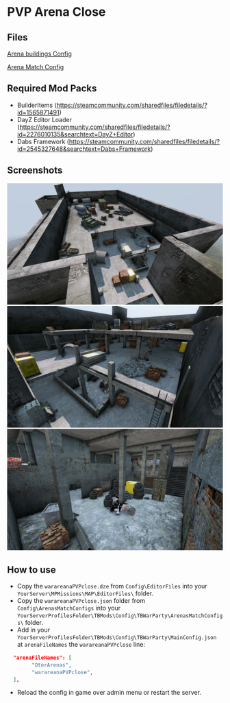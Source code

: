# PVP Arena Close

## Files

<a href="./ArenaBuildingConfig/warareanaPVPclose.json" download>Arena buildings Config</a>

<a href="./ArenaMatchConfig/warareanaPVPclose.json" download>Arena Match Config</a>

## Required Mod Packs

- BuilderItems (https://steamcommunity.com/sharedfiles/filedetails/?id=1565871491)
- DayZ Editor Loader (https://steamcommunity.com/sharedfiles/filedetails/?id=2276010135&searchtext=DayZ+Editor)
- Dabs Framework (https://steamcommunity.com/sharedfiles/filedetails/?id=2545327648&searchtext=Dabs+Framework)

## Screenshots

<img src="./images/warareanaPVPclose_1.jpg" alt="PVP close" width="512"/>
<img src="./images/warareanaPVPclose_2.jpg" alt="PVP close" width="512"/>
<img src="./images/warareanaPVPclose_3.jpg" alt="PVP close" width="512"/>

## How to use
- Copy the `warareanaPVPclose.dze` from `Config\EditorFiles` into your `YourServer\MPMissions\MAP\EditorFiles\` folder.
- Copy the `warareanaPVPclose.json` folder from `Config\ArenasMatchConfigs` into your `YourServerProfilesFolder\TBMods\Config\TBWarParty\ArenasMatchConfigs\` folder.
- Add in your `YourServerProfilesFolder\TBMods\Config\TBWarParty\MainConfig.json` at `arenaFileNames` the `warareanaPVPclose` line:
```json
  "arenaFileNames": [
        "OterArenas",
        "warareanaPVPclose",
  ],
```
- Reload the config in game over admin menu or restart the server.